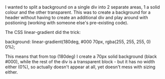 I wanted to split a background on a single div into 2 separate areas, 1 a solid colour and the other transparent. This was to create a background for a header without having to create an additional div and play around with postioning (working with someone else's pre-existing code). 

The CSS linear-gradient did the trick: 

background: linear-gradient(180deg, #000 70px, rgba(255, 255, 255, 0) 0%);

This means that from top (180deg) I create a 70px solid background (black #000), while the rest of the div is a transparent block - but it has no width either (0%), so actually doesn't appear at all, yet doesn't mess with sizing either. 
